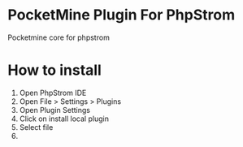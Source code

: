 # PocketMine Plugin For PhpStrom
Pocketmine core for phpstrom


# How to install 
1. Open PhpStrom IDE
2. Open File > Settings > Plugins
3. Open Plugin Settings
4. Click on install local plugin
5. Select file
6. 

## 
